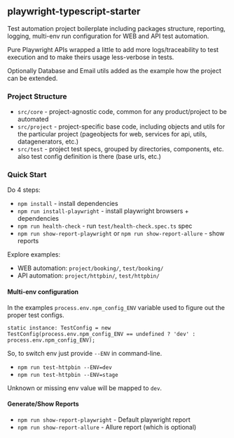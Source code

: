 ## playwright-typescript-starter

Test automation project boilerplate including packages structure, reporting, logging, multi-env run configuration for WEB and API test automation.

Pure Playwright APIs wrapped a little to add more logs/traceability to test execution and to make theirs usage less-verbose in tests.

Optionally Database and Email utils added as the example how the project can be extended.

### Project Structure

- `src/core`  - project-agnostic code, common for any product/project to be automated
- `src/project`  - project-specific base code, including objects and utils for the particular project (pageobjects for web, services for api, utils, datagenerators, etc.)
- `src/test` - project test specs, grouped by directories, components, etc. also test config definition is there (base urls, etc.)


### Quick Start

Do 4 steps:
- `npm install` - install dependencies
- `npm run install-playwright` - install playwright browsers + dependencies
- `npm run health-check` - run `test/health-check.spec.ts` spec
- `npm run show-report-playwright` or `npm run show-report-allure` - show reports

Explore examples:

- WEB automation: `project/booking/`, `test/booking/`
- API automation: `project/httpbin/`, `test/httpbin/`

#### Multi-env configuration

In the examples `process.env.npm_config_ENV` variable used to figure out the proper test configs.

```
static instance: TestConfig = new TestConfig(process.env.npm_config_ENV == undefined ? 'dev' : process.env.npm_config_ENV);
```

So, to switch env just provide `--ENV` in command-line.

- `npm run test-httpbin --ENV=dev` 
- `npm run test-httpbin --ENV=stage` 

Unknown or missing env value will be mapped to `dev`.


#### Generate/Show Reports

- `npm run show-report-playwright` - Default playwright report
- `npm run show-report-allure` - Allure report (which is optional)
